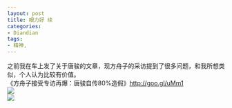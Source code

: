 ```yaml
---
layout: post
title: 眼力好 续
categories:
- Diandian
tags:
- 精神, 
---
```

之前我在车上发了关于唐骏的文章，现方舟子的采访提到了很多问题，和我所想类似，个人认为比较有价值。
<br />《方舟子接受专访再爆：唐骏自传80%造假》http://goo.gl/uMm1
<br />
<img src="http://m3.img.srcdd.com/farm5/d/2012/0627/10/5BE320E9A7ED3AF2E5CF8082416798CD_B500_900_150_150.PNG" />
<br />
<img src="http://m2.img.srcdd.com/farm5/d/2012/0627/10/FE3A0B076AD3460EC0A338CDD6312A49_B500_900_500_76.JPEG" />
<br />
<br />